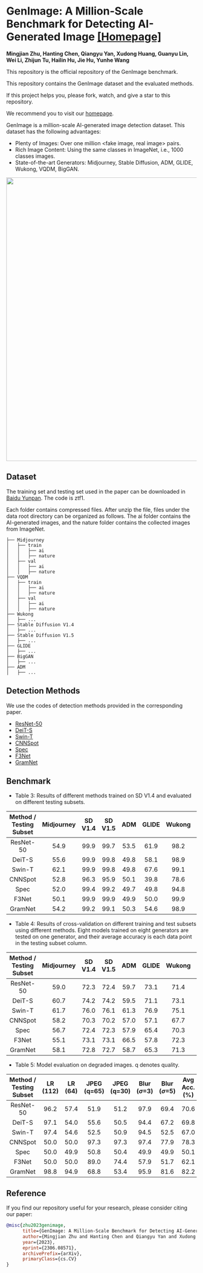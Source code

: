 # GenImage: A Million-Scale Benchmark for Detecting AI-Generated Image [[Homepage]](https://genimage-dataset.github.io/)
**Mingjian Zhu, Hanting Chen, Qiangyu Yan, Xudong Huang, Guanyu Lin, Wei Li, Zhijun Tu, Hailin Hu, Jie Hu, Yunhe Wang**

This repository is the official repository of the GenImage benchmark. 

This repository contains the GenImage dataset and the evaluated methods.

If this project helps you, please fork, watch, and give a star to this repository.   

We recommend you to visit our [homepage](https://genimage-dataset.github.io/). 

GenImage is a million-scale AI-generated image detection dataset.
This dataset has the following advantages:
- Plenty of Images: Over one million <fake image, real image> pairs.
- Rich Image Content: Using the same classes in ImageNet, i.e., 1000 classes images.
- State-of-the-art Generators: Midjourney, Stable Diffusion, ADM, GLIDE, Wukong, VQDM, BigGAN.




<div align=center>
<img src='Examples/visulization.png' width=750>
</div>

## Dataset

The training set and testing set used in the paper can be downloaded in [Baidu Yunpan](https://pan.baidu.com/s/1i0OFqYN5i6oFAxeK6bIwRQ). The code is ztf1.

Each folder contains compressed files. After unzip the file, files under the data root directory can be organized as follows. The ai folder contains the AI-generated images, and the nature folder contains the collected images from ImageNet.

```
├── Midjourney
│   ├── train
│   │   ├── ai
│   │   ├── nature
│   ├── val
│   │   ├── ai
│   │   ├── nature
├── VQDM
│   ├── train
│   │   ├── ai
│   │   ├── nature
│   ├── val
│   │   ├── ai
│   │   ├── nature
├── Wukong
│   ├── ...
├── Stable Diffusion V1.4
│   ├── ...
├── Stable Diffusion V1.5
│   ├── ...
├── GLIDE
│   ├── ...
├── BigGAN
│   ├── ...
├── ADM
│   ├── ...
```

## Detection Methods

We use the codes of detection methods provided in the corresponding paper. 

- [ResNet-50](https://github.com/huggingface/pytorch-image-models/tree/v0.6.12/timm)
- [DeiT-S](https://github.com/facebookresearch/deit)
- [Swin-T](https://github.com/microsoft/Swin-Transformer)
- [CNNSpot](https://github.com/PeterWang512/CNNDetection)
- [Spec](https://github.com/ColumbiaDVMM/AutoGAN)
- [F3Net](https://github.com/yyk-wew/F3Net)
- [GramNet](https://github.com/liuzhengzhe/Global_Texture_Enhancement_for_Fake_Face_Detection_in_the-Wild)

## Benchmark
- Table 3: Results of different methods trained on SD V1.4 and evaluated on different testing subsets.

|   Method / Testing Subset  | Midjourney | SD V1.4 | SD V1.5 |  ADM | GLIDE | Wukong | VQDM | BigGAN | Avg Acc.(%) |
|:---------:|:----------:|:-------:|:-------:|:----:|:-----:|:------:|:----:|:------:|:-----------:|
| ResNet-50 |    54.9    |   99.9  |   99.7  | 53.5 |  61.9 |  98.2  | 56.6 |  52.0  |     72.1    |
|   DeiT-S  |    55.6    |   99.9  |   99.8  | 49.8 |  58.1 |  98.9  | 56.9 |  53.5  |     71.6    |
|   Swin-T  |    62.1    |   99.9  |   99.8  | 49.8 |  67.6 |  99.1  | 62.3 |  57.6  |     74.8    |
|  CNNSpot  |    52.8    |   96.3  |   95.9  | 50.1 |  39.8 |  78.6  | 53.4 |  46.8  |     64.2    |
|    Spec   |    52.0    |   99.4  |   99.2  | 49.7 |  49.8 |  94.8  | 55.6 |  49.8  |     68.8    |
|   F3Net   |    50.1    |   99.9  |   99.9  | 49.9 |  50.0 |  99.9  | 49.9 |  49.9  |     68.7    |
|  GramNet  |    54.2    |   99.2  |   99.1  | 50.3 |  54.6 |  98.9  | 50.8 |  51.7  |     69.9    |

- Table 4: Results of cross-validation on different training and test subsets using different methods. Eight models trained on eight generators are tested on one generator, and their average accuracy is each data point in the testing subset column.

|   Method / Testing Subset  | Midjourney | SD V1.4 | SD V1.5 |  ADM | GLIDE | Wukong | VQDM | BigGAN | Avg Acc.(%) |
|:---------:|:----------:|:-------:|:-------:|:----:|:-----:|:------:|:----:|:------:|:-----------:|
| ResNet-50 |    59.0    |   72.3  |   72.4  | 59.7 |  73.1 |  71.4  | 60.9 |  66.6  |     66.9   |
|   DeiT-S  |    60.7    |   74.2 |   74.2  | 59.5 |  71.1 |  73.1  | 61.7 |  66.3  |      67.6    |
|   Swin-T  |    61.7    |   76.0  |   76.1  | 61.3 |  76.9 |  75.1  | 65.8 |  69.5  |     70.3    |
|  CNNSpot  |    58.2    |   70.3  |   70.2  | 57.0 |  57.1 |  67.7  | 56.7 |  56.6  |     61.7    |
|    Spec   |    56.7    |   72.4  |   72.3  | 57.9 |  65.4 |  70.3  | 61.7 |  64.3  |     65.1    |
|   F3Net   |    55.1    |   73.1  |   73.1  | 66.5 |  57.8 |  72.3  | 62.1 |  56.5  |     64.6    |
|  GramNet  |    58.1    |   72.8  |   72.7  | 58.7 |  65.3 |  71.3  | 57.8 |  61.2  |     64.7    |

- Table 5: Model evaluation on degraded images. q denotes quality.

|   Method / Testing Subset  | LR (112) | LR (64) | JPEG (q=65)  | JPEG (q=30)  |  Blur ($\sigma$=3) |  Blur ($\sigma$=5) |  Avg Acc.(%) |
|:---------:|:----------:|:-------:|:-------:|:----:|:-----:|:------:|:----:|
| ResNet-50 |    96.2    |  57.4   |   51.9  |  51.2 | 97.9  | 69.4   | 70.6  |   
|   DeiT-S  |   97.1    |  54.0 |  55.6  | 50.5 |  94.4 |  67.2 | 69.8  | 
|   Swin-T  |    97.4    | 54.6   |  52.5  | 50.9 | 94.5  | 52.5   | 67.0 |  
|  CNNSpot  |   50.0    |   50.0  |  97.3  | 97.3 |  97.4 | 77.9   | 78.3 | 
|    Spec   |   50.0     | 49.9    |  50.8   | 50.4  | 49.9  | 49.9  | 50.1 |   
|   F3Net   |    50.0    | 50.0    | 89.0    | 74.4 | 57.9  |  51.7 | 62.1 |   
|  GramNet  |    98.8    |  94.9   | 68.8    | 53.4 | 95.9  | 81.6  | 82.2 |  


## Reference
If you find our repository useful for your research, please consider citing our paper:
```bibtex
@misc{zhu2023genimage,
      title={GenImage: A Million-Scale Benchmark for Detecting AI-Generated Image}, 
      author={Mingjian Zhu and Hanting Chen and Qiangyu Yan and Xudong Huang and Guanyu Lin and Wei Li and Zhijun Tu and Hailin Hu and Jie Hu and Yunhe Wang},
      year={2023},
      eprint={2306.08571},
      archivePrefix={arXiv},
      primaryClass={cs.CV}
}
